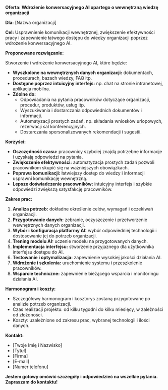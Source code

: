 **Oferta: Wdrożenie konwersacyjnego AI opartego o wewnętrzną wiedzę organizacji**

**Dla:** [Nazwa organizacji]

**Cel:** Usprawnienie komunikacji wewnętrznej, zwiększenie efektywności pracy i zapewnienie łatwego dostępu do wiedzy organizacji poprzez wdrożenie konwersacyjnego AI.

**Proponowane rozwiązanie:**

Stworzenie i wdrożenie konwersacyjnego AI, które będzie:

* **Wyszkolone na wewnętrznych danych organizacji:** dokumentach, procedurach, bazach wiedzy, FAQ itp.
* **Dostępne poprzez intuicyjny interfejs:** np. chat na stronie intranetowej, aplikacja mobilna.
* **Zdolne do:**
    * Odpowiadania na pytania pracowników dotyczące organizacji, procedur, produktów, usług itp.
    * Wyszukiwania i dostarczania odpowiednich dokumentów i informacji.
    * Automatyzacji prostych zadań, np. składania wniosków urlopowych, rezerwacji sal konferencyjnych.
    * Dostarczania spersonalizowanych rekomendacji i sugestii.

**Korzyści:**

* **Oszczędność czasu:** pracownicy szybciej znajdą potrzebne informacje i uzyskają odpowiedzi na pytania.
* **Zwiększenie efektywności:** automatyzacja prostych zadań pozwoli pracownikom skupić się na ważniejszych obowiązkach.
* **Poprawa komunikacji:** łatwiejszy dostęp do wiedzy i informacji usprawni komunikację wewnętrzną.
* **Lepsze doświadczenie pracowników:** intuicyjny interfejs i szybkie odpowiedzi zwiększą satysfakcję pracowników.

**Zakres prac:**

1. **Analiza potrzeb:** dokładne określenie celów, wymagań i oczekiwań organizacji.
2. **Przygotowanie danych:** zebranie, oczyszczenie i przetworzenie wewnętrznych danych organizacji.
3. **Wybór i konfiguracja platformy AI:** wybór odpowiedniej technologii i dostosowanie jej do potrzeb organizacji.
4. **Trening modelu AI:** uczenie modelu na przygotowanych danych.
5. **Implementacja interfejsu:** stworzenie przyjaznego dla użytkownika interfejsu dostępu do AI.
6. **Testowanie i optymalizacja:** zapewnienie wysokiej jakości działania AI.
7. **Wdrożenie i szkolenia:** uruchomienie systemu i przeszkolenie pracowników.
8. **Wsparcie techniczne:** zapewnienie bieżącego wsparcia i monitoringu działania AI.

**Harmonogram i koszty:**

* Szczegółowy harmonogram i kosztorys zostaną przygotowane po analizie potrzeb organizacji.
* Czas realizacji projektu: od kilku tygodni do kilku miesięcy, w zależności od złożoności.
* Koszty: uzależnione od zakresu prac, wybranej technologii i ilości danych.

**Kontakt:**

* [Twoje Imię i Nazwisko]
* [Tytuł]
* [Firma]
* [E-mail]
* [Numer telefonu]

**Jestem gotowy omówić szczegóły i odpowiedzieć na wszelkie pytania. Zapraszam do kontaktu!** 
